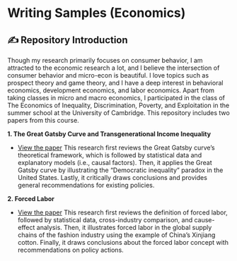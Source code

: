 # Writing Samples (Economics)

## :writing_hand: Repository Introduction
Though my research primarily focuses on consumer behavior, I am attracted to the economic research a lot, and I believe the intersection of consumer behavior and micro-econ is beautiful. I love topics such as prospect theory and game theory, and I have a deep interest in behavioral economics, development economics, and labor economics. Apart from taking classes in micro and macro economics, I participated in the class of The Economics of Inequality, Discrimination, Poverty, and Exploitation in the summer school at the University of Cambridge. This repository includes two papers from this course. 

**1. The Great Gatsby Curve and Transgenerational Income Inequality**
- [View the paper](./Econ%201_Great%20Gatsby%20Curve.pdf)
This research first reviews the Great Gatsby curve’s theoretical framework, which is followed 
by statistical data and explanatory models (i.e., causal factors). Then, it applies the Great 
Gatsby curve by illustrating the “Democratic inequality” paradox in the United States. Lastly, 
it critically draws conclusions and provides general recommendations for existing policies.  

**2. Forced Labor**
- [View the paper](./Econ%202_Forced%20Labor.pdf)
This research 
first reviews the definition of forced labor, followed by statistical data, cross-industry 
comparison, and cause-effect analysis. Then, it illustrates forced labor in the global supply 
chains of the fashion industry using the example of China’s Xinjiang cotton. Finally, it draws 
conclusions about the forced labor concept with recommendations on policy actions. 

